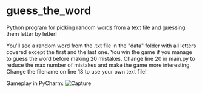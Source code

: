 # guess_the_word
Python program for picking random words from a text file and guessing them letter by letter!

You'll see a random word from the .txt file in the "data" folder with all letters covered except the first and the last one. You win the game if you manage to guess the word
before making 20 mistakes. Change line 20 in main.py to reduce the max number of mistakes and make the game more interesting. Change the filename on line 18 to use your own text file!


Gameplay in PyCharm:
![Capture](https://user-images.githubusercontent.com/82713997/115142220-45db7880-a049-11eb-9d86-86ae3375baa5.PNG)
